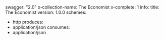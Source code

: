 swagger: "2.0"
x-collection-name: The Economist
x-complete: 1
info:
  title: The Economist
  version: 1.0.0
schemes:
- http
produces:
- application/json
consumes:
- application/json